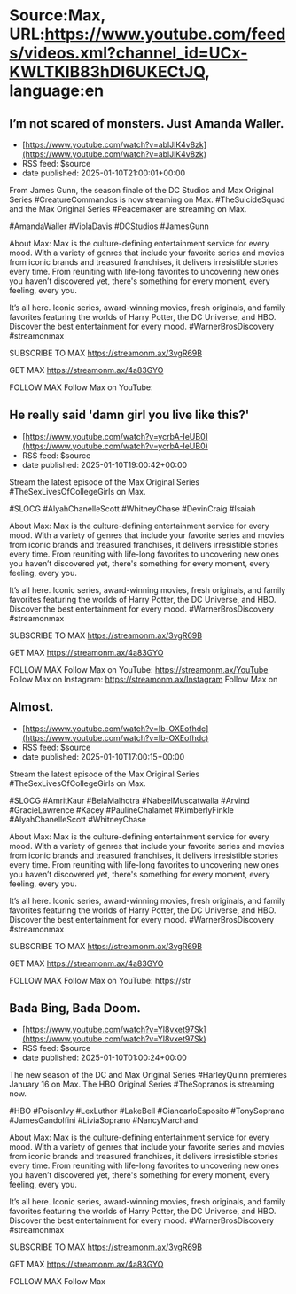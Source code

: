 # Source:Max, URL:https://www.youtube.com/feeds/videos.xml?channel_id=UCx-KWLTKlB83hDI6UKECtJQ, language:en

## I’m not scared of monsters. Just Amanda Waller.
 - [https://www.youtube.com/watch?v=ablJlK4v8zk](https://www.youtube.com/watch?v=ablJlK4v8zk)
 - RSS feed: $source
 - date published: 2025-01-10T21:00:01+00:00

From James Gunn, the season finale of the DC Studios and Max Original Series #CreatureCommandos is now streaming on Max. #TheSuicideSquad and the Max Original Series #Peacemaker are streaming on Max.

#AmandaWaller #ViolaDavis #DCStudios #JamesGunn

About Max:
Max is the culture-defining entertainment service for every mood. With a variety of genres that include your favorite series and movies from iconic brands and treasured franchises, it delivers irresistible stories every time. From reuniting with life-long favorites to uncovering new ones you haven’t discovered yet, there's something for every moment, every feeling, every you.

It’s all here. Iconic series, award-winning movies, fresh originals, and family favorites featuring the worlds of Harry Potter, the DC Universe, and HBO. Discover the best entertainment for every mood.
#WarnerBrosDiscovery #streamonmax 

SUBSCRIBE TO MAX
https://streamonm.ax/3vgR69B

GET MAX
https://streamonm.ax/4a83GYO

FOLLOW MAX
Follow Max on YouTube: 

## He really said 'damn girl you live like this?'
 - [https://www.youtube.com/watch?v=ycrbA-IeUB0](https://www.youtube.com/watch?v=ycrbA-IeUB0)
 - RSS feed: $source
 - date published: 2025-01-10T19:00:42+00:00

Stream the latest episode of the Max Original Series #TheSexLivesOfCollegeGirls on Max.

#SLOCG #AlyahChanelleScott #WhitneyChase #DevinCraig #Isaiah

About Max:
Max is the culture-defining entertainment service for every mood. With a variety of genres that include your favorite series and movies from iconic brands and treasured franchises, it delivers irresistible stories every time. From reuniting with life-long favorites to uncovering new ones you haven’t discovered yet, there's something for every moment, every feeling, every you.

It’s all here. Iconic series, award-winning movies, fresh originals, and family favorites featuring the worlds of Harry Potter, the DC Universe, and HBO. Discover the best entertainment for every mood.
#WarnerBrosDiscovery #streamonmax 

SUBSCRIBE TO MAX
https://streamonm.ax/3vgR69B

GET MAX
https://streamonm.ax/4a83GYO

FOLLOW MAX
Follow Max on YouTube: https://streamonm.ax/YouTube
Follow Max on Instagram: https://streamonm.ax/Instagram
Follow Max on 

## Almost.
 - [https://www.youtube.com/watch?v=Ib-OXEofhdc](https://www.youtube.com/watch?v=Ib-OXEofhdc)
 - RSS feed: $source
 - date published: 2025-01-10T17:00:15+00:00

Stream the latest episode of the Max Original Series #TheSexLivesOfCollegeGirls on Max.

#SLOCG #AmritKaur #BelaMalhotra #NabeelMuscatwalla #Arvind #GracieLawrence #Kacey #PaulineChalamet #KimberlyFinkle #AlyahChanelleScott #WhitneyChase

About Max:
Max is the culture-defining entertainment service for every mood. With a variety of genres that include your favorite series and movies from iconic brands and treasured franchises, it delivers irresistible stories every time. From reuniting with life-long favorites to uncovering new ones you haven’t discovered yet, there's something for every moment, every feeling, every you.

It’s all here. Iconic series, award-winning movies, fresh originals, and family favorites featuring the worlds of Harry Potter, the DC Universe, and HBO. Discover the best entertainment for every mood.
#WarnerBrosDiscovery #streamonmax 

SUBSCRIBE TO MAX
https://streamonm.ax/3vgR69B

GET MAX
https://streamonm.ax/4a83GYO

FOLLOW MAX
Follow Max on YouTube: https://str

## Bada Bing, Bada Doom.
 - [https://www.youtube.com/watch?v=Yl8vxet97Sk](https://www.youtube.com/watch?v=Yl8vxet97Sk)
 - RSS feed: $source
 - date published: 2025-01-10T01:00:24+00:00

The new season of the DC and Max Original Series #HarleyQuinn premieres January 16 on Max. The HBO Original Series #TheSopranos is streaming now.

#HBO #PoisonIvy #LexLuthor #LakeBell #GiancarloEsposito #TonySoprano #JamesGandolfini #LiviaSoprano #NancyMarchand

About Max:
Max is the culture-defining entertainment service for every mood. With a variety of genres that include your favorite series and movies from iconic brands and treasured franchises, it delivers irresistible stories every time. From reuniting with life-long favorites to uncovering new ones you haven’t discovered yet, there's something for every moment, every feeling, every you.

It’s all here. Iconic series, award-winning movies, fresh originals, and family favorites featuring the worlds of Harry Potter, the DC Universe, and HBO. Discover the best entertainment for every mood.
#WarnerBrosDiscovery #streamonmax 

SUBSCRIBE TO MAX
https://streamonm.ax/3vgR69B

GET MAX
https://streamonm.ax/4a83GYO

FOLLOW MAX
Follow Max

